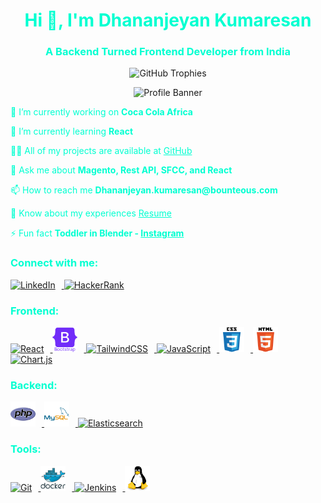 <h1 align="center" style="color:#00FFD1">Hi 👋, I'm Dhananjeyan Kumaresan</h1>
<h3 align="center" style="color:#00FFD1;">A Backend Turned Frontend Developer from India</h3>

<p align="center">
  <img src="https://github-profile-trophy.vercel.app/?username=dhananjeyan-kumaresan&theme=onedark" alt="GitHub Trophies" />
</p>

<p align="center">
  <img src="https://github.com/Dhananjeyan-kumaresan/DhananjeyanAK/assets/125179740/3de32d69-925e-4902-a070-745fc05db3a4" alt="Profile Banner" />
</p>

<p align="left" style="color:#00FFD1;">🔭 I’m currently working on <strong>Coca Cola Africa</strong></p>
<p align="left" style="color:#00FFD1;">🌱 I’m currently learning <strong>React</strong></p>
<p align="left" style="color:#00FFD1;">👨‍💻 All of my projects are available at <a href="https://github.com/Dhananjeyan-kumaresan" style="color:#00FFD1;">GitHub</a></p>
<p align="left" style="color:#00FFD1;">💬 Ask me about <strong>Magento, Rest API, SFCC, and React</strong></p>
<p align="left" style="color:#00FFD1;">📫 How to reach me <strong>Dhananjeyan.kumaresan@bounteous.com</strong></p>
<p align="left" style="color:#00FFD1;">📄 Know about my experiences <a href="https://hs2solutions-my.sharepoint.com/personal/vignesh_paramasivam_bounteous_com/_layouts/15/onedrive.aspx?id=%2Fpersonal%2Fvignesh%5Fparamasivam%5Fbounteous%5Fcom%2FDocuments%2FResume%20Dump%2F2789%5FDHANANJEYAN%5FKUMARESAN%2Epdf&parent=%2Fpersonal%2Fvignesh%5Fparamasivam%5Fbounteous%5Fcom%2FDocuments%2FResume%20Dump" style="color:#00FFD1;">Resume</a></p>
<p align="left" style="color:#00FFD1;">⚡ Fun fact <strong>Toddler in Blender - <a href="https://www.instagram.com/tamilblends?igshid=MTYybjdlOXYwYTVjZg==" style="color:#00FFD1;">Instagram</a></strong></p>

<h3 align="left" style="color:#00FFD1;">Connect with me:</h3>
<p align="left">
  <a href="https://linkedin.com/in/dhananjeyan-ak" target="_blank">
    <img src="https://user-images.githubusercontent.com/74038190/235294012-0a55e343-37ad-4b0f-924f-c8431d9d2483.gif" alt="LinkedIn" height="30" width="30" style="margin-right:10px;" />
  </a>
  <a href="https://www.hackerrank.com/dhananjeyanak" target="_blank">
    <img src="https://raw.githubusercontent.com/rahuldkjain/github-profile-readme-generator/master/src/images/icons/Social/hackerrank.svg" alt="HackerRank" height="30" width="40" />
  </a>
</p>

<h3 align="left" style="color:#00FFD1;">Frontend:</h3>
<p align="left"> 
  <a href="https://reactjs.org/" target="_blank" rel="noreferrer"> 
    <img src="https://user-images.githubusercontent.com/74038190/212257467-871d32b7-e401-42e8-a166-fcfd7baa4c6b.gif" alt="React" width="40" height="40" style="margin-right:10px;"/> 
  </a> 
  <a href="https://getbootstrap.com" target="_blank" rel="noreferrer"> 
    <img src="https://raw.githubusercontent.com/devicons/devicon/master/icons/bootstrap/bootstrap-plain-wordmark.svg" alt="Bootstrap" width="40" height="40" style="margin-right:10px;"/> 
  </a> 
  <a href="https://tailwindcss.com/" target="_blank" rel="noreferrer"> 
    <img src="https://www.vectorlogo.zone/logos/tailwindcss/tailwindcss-icon.svg" alt="TailwindCSS" width="40" height="40" style="margin-right:10px;"/> 
  </a>
  <a href="https://developer.mozilla.org/en-US/docs/Web/JavaScript" target="_blank" rel="noreferrer"> 
    <img src="https://user-images.githubusercontent.com/74038190/212257454-16e3712e-945a-4ca2-b238-408ad0bf87e6.gif" alt="JavaScript" width="40" height="40" style="margin-right:10px;"/> 
  </a> 
  <a href="https://www.w3schools.com/css/" target="_blank" rel="noreferrer"> 
    <img src="https://raw.githubusercontent.com/devicons/devicon/master/icons/css3/css3-original-wordmark.svg" alt="CSS3" width="40" height="40" style="margin-right:10px;"/> 
  </a> 
  <a href="https://www.w3.org/html/" target="_blank" rel="noreferrer"> 
    <img src="https://raw.githubusercontent.com/devicons/devicon/master/icons/html5/html5-original-wordmark.svg" alt="HTML5" width="40" height="40" style="margin-right:10px;"/> 
  </a>
  <a href="https://www.chartjs.org" target="_blank" rel="noreferrer"> 
    <img src="https://www.chartjs.org/media/logo-title.svg" alt="Chart.js" width="40" height="40" style="margin-right:10px;"/> 
  </a>
</p>

<h3 align="left" style="color:#00FFD1;">Backend:</h3>
<p align="left"> 
  <a href="https://www.php.net" target="_blank" rel="noreferrer"> 
    <img src="https://raw.githubusercontent.com/devicons/devicon/master/icons/php/php-original.svg" alt="PHP" width="40" height="40" style="margin-right:10px;"/> 
  </a> 
  <a href="https://www.mysql.com/" target="_blank" rel="noreferrer"> 
    <img src="https://raw.githubusercontent.com/devicons/devicon/master/icons/mysql/mysql-original-wordmark.svg" alt="MySQL" width="40" height="40" style="margin-right:10px;"/> 
  </a> 
  <a href="https://www.elastic.co" target="_blank" rel="noreferrer"> 
    <img src="https://www.vectorlogo.zone/logos/elastic/elastic-icon.svg" alt="Elasticsearch" width="40" height="40" style="margin-right:10px;"/> 
  </a>
</p>

<h3 align="left" style="color:#00FFD1;">Tools:</h3>
<p align="left"> 
  <a href="https://git-scm.com/" target="_blank" rel="noreferrer"> 
    <img src="https://www.vectorlogo.zone/logos/git-scm/git-scm-icon.svg" alt="Git" width="40" height="40" style="margin-right:10px;"/> 
  </a> 
  <a href="https://www.docker.com/" target="_blank" rel="noreferrer"> 
    <img src="https://raw.githubusercontent.com/devicons/devicon/master/icons/docker/docker-original-wordmark.svg" alt="Docker" width="40" height="40" style="margin-right:10px;"/> 
  </a> 
  <a href="https://www.jenkins.io" target="_blank" rel="noreferrer"> 
    <img src="https://www.vectorlogo.zone/logos/jenkins/jenkins-icon.svg" alt="Jenkins" width="40" height="40" style="margin-right:10px;"/> 
  </a> 
  <a href="https://www.linux.org/" target="_blank" rel="noreferrer"> 
    <img src="https://raw.githubusercontent.com/devicons/devicon/master/icons/linux/linux-original.svg" alt="Linux" width="40" height="40" style="margin-right:10px;"/> 
  </a> 
  <a href="https://www.blender.org/" target="_blank" rel="noreferrer"> 
    <img src="https://download.blender.org/branding/community/blender_community_badge_white.svg" alt="Blender/>
  </a>
      </p>      
